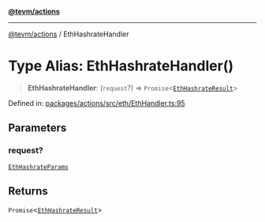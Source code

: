 [**@tevm/actions**](../README.md)

***

[@tevm/actions](../globals.md) / EthHashrateHandler

# Type Alias: EthHashrateHandler()

> **EthHashrateHandler**: (`request`?) => `Promise`\<[`EthHashrateResult`](EthHashrateResult.md)\>

Defined in: [packages/actions/src/eth/EthHandler.ts:95](https://github.com/evmts/tevm-monorepo/blob/main/packages/actions/src/eth/EthHandler.ts#L95)

## Parameters

### request?

[`EthHashrateParams`](EthHashrateParams.md)

## Returns

`Promise`\<[`EthHashrateResult`](EthHashrateResult.md)\>
